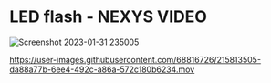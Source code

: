 # LED flash - NEXYS VIDEO


![Screenshot 2023-01-31 235005](https://user-images.githubusercontent.com/68816726/215809056-65c73c6b-59d8-4a85-b495-306fe67a7f9e.png)




https://user-images.githubusercontent.com/68816726/215813505-da88a77b-6ee4-492c-a86a-572c180b6234.mov


